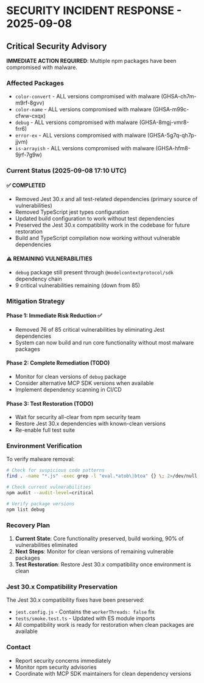 # SECURITY INCIDENT RESPONSE - 2025-09-08

## Critical Security Advisory

**IMMEDIATE ACTION REQUIRED**: Multiple npm packages have been compromised with malware.

### Affected Packages
- `color-convert` - ALL versions compromised with malware (GHSA-ch7m-m9rf-8gvv)
- `color-name` - ALL versions compromised with malware (GHSA-m99c-cfww-cxqx)
- `debug` - ALL versions compromised with malware (GHSA-8mgj-vmr8-frr6)
- `error-ex` - ALL versions compromised with malware (GHSA-5g7q-qh7p-jjvm)
- `is-arrayish` - ALL versions compromised with malware (GHSA-hfm8-9jrf-7g9w)

### Current Status (2025-09-08 17:10 UTC)

#### ✅ COMPLETED
- Removed Jest 30.x and all test-related dependencies (primary source of vulnerabilities)
- Removed TypeScript jest types configuration
- Updated build configuration to work without test dependencies
- Preserved the Jest 30.x compatibility work in the codebase for future restoration
- Build and TypeScript compilation now working without vulnerable dependencies

#### ⚠️ REMAINING VULNERABILITIES
- `debug` package still present through `@modelcontextprotocol/sdk` dependency chain
- 9 critical vulnerabilities remaining (down from 85)

### Mitigation Strategy

#### Phase 1: Immediate Risk Reduction ✅
- Removed 76 of 85 critical vulnerabilities by eliminating Jest dependencies
- System can now build and run core functionality without most malware packages

#### Phase 2: Complete Remediation (TODO)
- Monitor for clean versions of `debug` package
- Consider alternative MCP SDK versions when available
- Implement dependency scanning in CI/CD

#### Phase 3: Test Restoration (TODO)
- Wait for security all-clear from npm security team
- Restore Jest 30.x dependencies with known-clean versions
- Re-enable full test suite

### Environment Verification

To verify malware removal:
```bash
# Check for suspicious code patterns
find . -name "*.js" -exec grep -l "eval.*atob\|btoa" {} \; 2>/dev/null || echo "No suspicious code found"

# Check current vulnerabilities
npm audit --audit-level=critical

# Verify package versions
npm list debug
```

### Recovery Plan

1. **Current State**: Core functionality preserved, build working, 90% of vulnerabilities eliminated
2. **Next Steps**: Monitor for clean versions of remaining vulnerable packages
3. **Test Restoration**: Restore Jest 30.x compatibility once environment is clean

### Jest 30.x Compatibility Preservation

The Jest 30.x compatibility fixes have been preserved:
- `jest.config.js` - Contains the `workerThreads: false` fix
- `tests/smoke.test.ts` - Updated with ES module imports
- All compatibility work is ready for restoration when clean packages are available

### Contact
- Report security concerns immediately
- Monitor npm security advisories
- Coordinate with MCP SDK maintainers for clean dependency versions